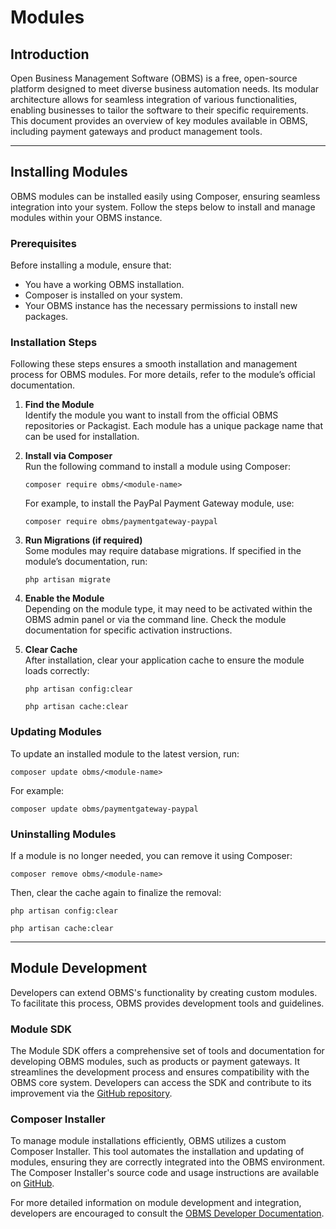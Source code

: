 # Modules

## Introduction
Open Business Management Software (OBMS) is a free, open-source platform designed to meet diverse business automation needs. Its modular architecture allows for seamless integration of various functionalities, enabling businesses to tailor the software to their specific requirements. This document provides an overview of key modules available in OBMS, including payment gateways and product management tools.

---

## Installing Modules
OBMS modules can be installed easily using Composer, ensuring seamless integration into your system. Follow the steps below to install and manage modules within your OBMS instance.

### Prerequisites
Before installing a module, ensure that:
- You have a working OBMS installation.
- Composer is installed on your system.
- Your OBMS instance has the necessary permissions to install new packages.

### Installation Steps
Following these steps ensures a smooth installation and management process for OBMS modules. For more details, refer to the module’s official documentation.

1. **Find the Module**  
    Identify the module you want to install from the official OBMS repositories or Packagist. Each module has a unique package name that can be used for installation.

2. **Install via Composer**  
    Run the following command to install a module using Composer:  
    ```
    composer require obms/<module-name>
    ```

    For example, to install the PayPal Payment Gateway module, use:  
    ```
    composer require obms/paymentgateway-paypal
    ```

3. **Run Migrations (if required)**  
    Some modules may require database migrations. If specified in the module’s documentation, run:  
    ```
    php artisan migrate
    ```

4. **Enable the Module**  
    Depending on the module type, it may need to be activated within the OBMS admin panel or via the command line. Check the module documentation for specific activation instructions.

5. **Clear Cache**  
    After installation, clear your application cache to ensure the module loads correctly:  
    ```
    php artisan config:clear
    ```  
    ```
    php artisan cache:clear
    ```

### Updating Modules
To update an installed module to the latest version, run:
```
composer update obms/<module-name>
```

For example:
```
composer update obms/paymentgateway-paypal
```

### Uninstalling Modules
If a module is no longer needed, you can remove it using Composer:
```
composer remove obms/<module-name>
```

Then, clear the cache again to finalize the removal:
```
php artisan config:clear
```
```
php artisan cache:clear
```

---

## Module Development
Developers can extend OBMS's functionality by creating custom modules. To facilitate this process, OBMS provides development tools and guidelines.

### Module SDK
The Module SDK offers a comprehensive set of tools and documentation for developing OBMS modules, such as products or payment gateways. It streamlines the development process and ensures compatibility with the OBMS core system. Developers can access the SDK and contribute to its improvement via the [GitHub repository](https://github.com/OBMS-Open-Business-Management-Software/module-sdk).

### Composer Installer
To manage module installations efficiently, OBMS utilizes a custom Composer Installer. This tool automates the installation and updating of modules, ensuring they are correctly integrated into the OBMS environment. The Composer Installer's source code and usage instructions are available on [GitHub](https://github.com/OBMS-Open-Business-Management-Software/composer-installer).

For more detailed information on module development and integration, developers are encouraged to consult the [OBMS Developer Documentation](/docs/developer_guide/intro).
